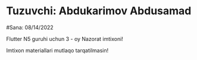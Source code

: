 # Tuzuvchi: Abdukarimov Abdusamad 
#Sana: 08/14/2022


Flutter N5 guruhi uchun 3 - oy Nazorat imtixoni!

Imtixon materiallari mutlaqo tarqatilmasin!

